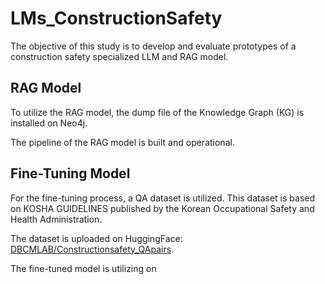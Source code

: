 # LMs_ConstructionSafety
The objective of this study is to develop and evaluate prototypes of a construction safety specialized LLM and RAG model.

## RAG Model
To utilize the RAG model, the dump file of the Knowledge Graph (KG) is installed on Neo4j.

The pipeline of the RAG model is built and operational.

## Fine-Tuning Model
For the fine-tuning process, a QA dataset is utilized. This dataset is based on KOSHA GUIDELINES published by the Korean Occupational Safety and Health Administration.

The dataset is uploaded on HuggingFace: [DBCMLAB/Constructionsafety_QApairs](https://huggingface.co/datasets/DBCMLAB/Constructionsafety_QApairs).

The fine-tuned model is utilizing on 
